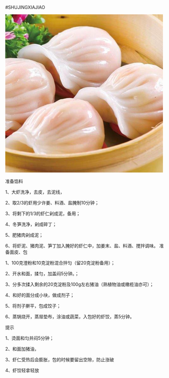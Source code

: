 #SHUJINGXIAJIAO

![image](https://github.com/alexwan316/Food/blob/main/%E6%88%90%E5%93%81/shuijingxiajiao/shuijingxiajiao.jpeg)

准备馅料

1、大虾洗净，去皮，去泥线，

2、取2/3的虾用少许姜、料酒、盐腌制10分钟；

3、将剩下的1/3的虾仁剁成泥，备用；

4、冬笋洗净，剁成碎丁；

5、肥猪肉剁成泥；

6、将虾泥、猪肉泥、笋丁加入腌好的虾仁中，加姜末、盐、料酒、搅拌调味。
准备面皮、包

1、100克澄粉和10克淀粉混合拌匀（留20克淀粉备用）；

2、开水和面，揉匀，加盖闷5分钟。；

3、分多次揉入剩余的20克淀粉及100g左右猪油（熟植物油或橄榄油亦可）；

4、和好的面分成小块，做成剂子；

5、将剂子擀平，包成饺子；

6、蒸锅烧开，蒸屉垫布，涂油或蔬菜，入包好的虾饺，蒸5分钟。

提示

1、烫面和匀并闷5分钟；

2、和面加猪油，

3、虾仁受热后会膨胀，包的时候要留出空隙，防止涨破

4、虾饺轻拿轻放
